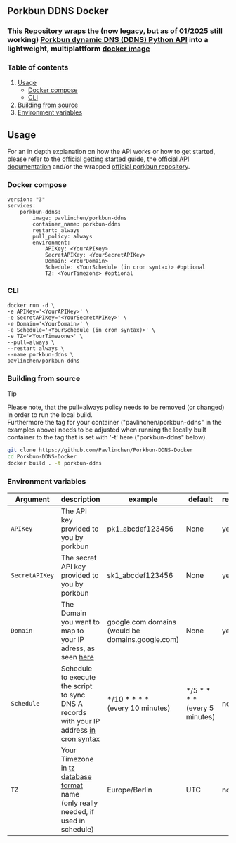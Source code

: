 #

## Porkbun DDNS Docker

### This Repository wraps the (now legacy, but as of 01/2025 still working) [Porkbun dynamic DNS (DDNS) Python API](https://github.com/porkbundomains/porkbun-dynamic-dns-python) into a lightweight, multiplattform [docker image](https://hub.docker.com/r/pavlinchen/porkbun-ddns)

### Table of contents

1. [Usage](#usage)
   - [Docker compose](#docker-compose)
   - [CLI](#cli)
2. [Building from source](#building-from-source)
3. [Environment variables](#environment-variables)

## Usage

For an in depth explanation on how the API works or how to get started, please refer to the [official getting started guide](https://kb.porkbun.com/article/190-getting-started-with-the-porkbun-dns-api), the [official API documentation](https://porkbun.com/api/json/v3/documentation) and/or the wrapped [official porkbun repository](https://github.com/porkbundomains/porkbun-dynamic-dns-python).

### Docker compose

```docker
version: "3"
services:
    porkbun-ddns:
        image: pavlinchen/porkbun-ddns
        container_name: porkbun-ddns
        restart: always
        pull_policy: always
        environment:
            APIKey: <YourAPIKey>
            SecretAPIKey: <YourSecretAPIKey>
            Domain: <YourDomain>
            Schedule: <YourSchedule (in cron syntax)> #optional
            TZ: <YourTimezone> #optional
```

### CLI

```docker
docker run -d \
-e APIKey='<YourAPIKey>' \
-e SecretAPIKey='<YourSecretAPIKey>' \
-e Domain='<YourDomain>' \
-e Schedule='<YourSchedule (in cron syntax)>' \
-e TZ='<YourTimezone>' \
--pull=always \
--restart always \
--name porkbun-ddns \
pavlinchen/porkbun-ddns
```

### Building from source

> [!TIP]
> Please note, that the pull=always policy needs to be removed (or changed) in order to run the local build.</br>
> Furthermore the tag for your container ("pavlinchen/porkbun-ddns" in the examples above) needs to be adjusted when running the locally built container to the tag that is set with '-t' here ("porkbun-ddns" below).

```bash
git clone https://github.com/Pavlinchen/Porkbun-DDNS-Docker
cd Porkbun-DDNS-Docker
docker build . -t porkbun-ddns
```

### Environment variables

| Argument | description | example | default | required
|-|-|-|-|-
| `APIKey` | The API key provided to you by porkbun | pk1_abcdef123456 | None | yes
| `SecretAPIKey` | The secret API key provided to you by porkbun | sk1_abcdef123456 | None | yes
| `Domain` | The Domain you want to map to your IP adress, as seen [here](https://github.com/porkbundomains/porkbun-dynamic-dns-python#running-the-client)| google.com domains </br> (would be domains.google.com) | None | yes
| `Schedule` | Schedule to execute the script to sync DNS A records with your IP address [in cron syntax](https://en.wikipedia.org/wiki/Cron#Overview) | */10 * * * * </br> (every 10 minutes) | */5 * * * * </br> (every 5 minutes) | no
| `TZ` | Your Timezone  in [tz database format](https://en.wikipedia.org/wiki/List_of_tz_database_time_zones#List) name </br> (only really needed, if used in schedule) | Europe/Berlin | UTC | no
